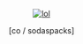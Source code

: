 <p align="center">

  <p align="center">
       <a href="http://rentry.co/sodaspacks">
         <img alt="lol" src="https://files.catbox.moe/75livy.png"/></a> 
<p align="center">
[co / sodaspacks]
